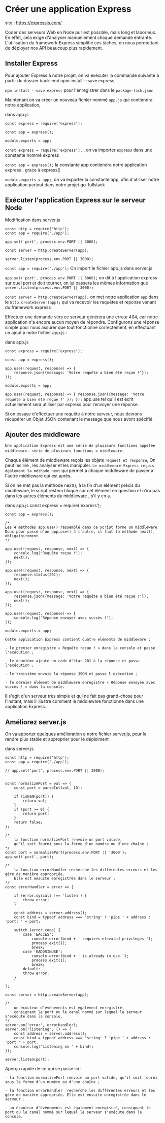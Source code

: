 # Créer une application Express

site : https://expressjs.com/

Coder des serveurs Web en Node pur est possible, mais long et laborieux. 
En effet, cela exige d'analyser manuellement chaque demande entrante. 
L'utilisation du framework Express simplifie ces tâches, en nous permettant de déployer nos API beaucoup plus rapidement. 

## Installer Express

Pour ajouter Express à notre projet, on va exécuter la commande suivante a partir du dossier back-end
    npm install --save express

`npm install --save express` pour l'enregistrer dans le `package-lock.json`

Maintenant on va créer un nouveau fichier nommé `app.js` qui contiendra notre application, 

dans app.js

    const express = require('express');

    const app = express();

    module.exports = app;

`const express = require('express');` , on va importer `express` dans une constante nommé express

`const app = express();` la constante app contiendra notre application express , grace à express()

`module.exports = app;`, on va exporter la constante app, afin d'utiliser notre application partout dans notre projet go-fullstack

## Exécuter l'application Express sur le serveur Node

Modification dans server.js

    const http = require('http');
    const app = require('./app');

    app.set('port', process.env.PORT || 3000);

    const server = http.createServer(app);

    server.listen(process.env.PORT || 3000);


`const app = require('./app');` On import le fichier app.js dans server.js

`app.set('port', process.env.PORT || 3000);` on dit à l'application express sur quel port et doit tourner, 
on lui passera les mêmes information que `server.listen(process.env.PORT || 3000);`

`const server = http.createServer(app);` on met notre application `app` dans le `http.createServer(app);`
qui va recevoir les requêtes et reponse venant du framework express


Effectuer une demande vers ce serveur générera une erreur 404, car notre application n'a encore aucun moyen de répondre. 
Configurons une réponse simple pour nous assurer que tout fonctionne correctement, 
en effectuant un ajout à notre fichier app.js :

dans app.js

    const express = require('express');

    const app = express();

    app.use((request, response) => {
        response.json({message: 'Votre requête a bien été reçue !'});
    });

    module.exports = app;

`app.use((request, response) => { response.json({message: 'Votre requête a bien été reçue !' }); });` 
app.use tel qu'il est écrit actuellement sera utiliser par express pour renvoyer une réponse.

Si on essaye d'effectuer une requête à notre serveur, nous devrons récupérer un Objet JSON contenant le message que nous avont spécifié.

## Ajouter des middleware

`Une application Express est une série de plusieurs fonctions appelée middleware. série de plusieurs fonctions = middleware` .

Chaque élément de middleware reçois les objets `request et response`,
On peut les lire , les analyser et les manipuler. 
`Le middleware Express reçois également la méthode next` qui permet à chaque middleware de passer a l'autre middleware qui est après.

Si on ne met pas la méthode next(), à la fin d'un élément précis du middleware, 
le script restera bloqué sur cet élément en question et n'ira pas dans les autres éléments du middleware , s'il y en a.

dans app.js
    const express = require('express');

    const app = express();

    /*
    Les 4 méthodes app.use() rassemblé dans ce script forme un middleware
    Donc pour passé d'un app.use() à l'autre, il faut la méthode next(), obligatoirement
    */

    app.use((request, response, next) => {
        console.log('Requête reçue !');
        next();
    });

    app.use((request, response, next) => {
        response.status(201);
        next();
    });

    app.use((request, response, next) => {
        response.json({message: 'Votre requête a bien été reçue !'});
        next();
    });

    app.use((request, response) => {
        console.log('Réponse envoyer avec succès !');
    });

    module.exports = app;

`Cette application Express contient quatre éléments de middleware :`

    - le premier enregistre « Requête reçue ! » dans la console et passe l'exécution ;

    - le deuxième ajoute un code d'état 201 à la réponse et passe l'exécution ;

    - le troisième envoie la réponse JSON et passe l'exécution ;

    - le dernier élément de middleware enregistre « Réponse envoyée avec succès ! » dans la console.

Il s'agit d'un serveur très simple et qui ne fait pas grand-chose pour l'instant, mais il illustre comment le middleware fonctionne dans une application Express.



## Améliorez server.js

On va apporter quelques amélioration a notre fichier server.js, pour le rendre plus stable et approprier pour le déploiment

dans server.js

    const http = require('http');
    const app = require('./app');

    // app.set('port', process.env.PORT || 3000);


    const normalizePort = val => {
        const port = parseInt(val, 10);

        if (isNaN(port)) {
            return val;
        }
        if (port >= 0) {
            return port;
        }
        return false;
    };

    /* 
        la fonction normalizePort renvoie un port valide, 
        qu'il soit fourni sous la forme d'un numéro ou d'une chaîne ;
    */
    const port = normalizePort(process.env.PORT || '3000');
    app.set('port', port);

    /* 
        la fonction errorHandler recherche les différentes erreurs et les gère de manière appropriée. 
        Elle est ensuite enregistrée dans le serveur ;
    */
    const errorHandler = error => {

        if (error.syscall !== 'listen') {
            throw error;
        }

        const address = server.address();
        const bind = typeof address === 'string' ? 'pipe ' + address : 'port: ' + port;

        switch (error.code) {
            case 'EACCES':
                console.error(bind + ' requires elevated privileges.');
                process.exit(1);
                break;
            case 'EADDRINUSE':
                console.error(bind + ' is already in use.');
                process.exit(1);
                break;
            default:
            throw error;
        }

    };

    const server = http.createServer(app);

    /* 
        un écouteur d'évènements est également enregistré, 
        consignant le port ou le canal nommé sur lequel le serveur s'exécute dans la console.
    */
    server.on('error', errorHandler);
    server.on('listening', () => {
        const address = server.address();
        const bind = typeof address === 'string' ? 'pipe ' + address : 'port ' + port;
        console.log('Listening on ' + bind);
    });

    server.listen(port);



    

Aperçu rapide de ce qui se passe ici :

    - la fonction normalizePort renvoie un port valide, qu'il soit fourni sous la forme d'un numéro ou d'une chaîne ;

    - la fonction errorHandler  recherche les différentes erreurs et les gère de manière appropriée. Elle est ensuite enregistrée dans le serveur ;

    - un écouteur d'évènements est également enregistré, consignant le port ou le canal nommé sur lequel le serveur s'exécute dans la console.